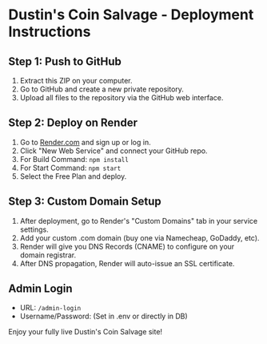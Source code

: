 
# Dustin's Coin Salvage - Deployment Instructions

## Step 1: Push to GitHub
1. Extract this ZIP on your computer.
2. Go to GitHub and create a new private repository.
3. Upload all files to the repository via the GitHub web interface.

## Step 2: Deploy on Render
1. Go to [Render.com](https://render.com) and sign up or log in.
2. Click "New Web Service" and connect your GitHub repo.
3. For Build Command: `npm install`
4. For Start Command: `npm start`
5. Select the Free Plan and deploy.

## Step 3: Custom Domain Setup
1. After deployment, go to Render's "Custom Domains" tab in your service settings.
2. Add your custom .com domain (buy one via Namecheap, GoDaddy, etc).
3. Render will give you DNS Records (CNAME) to configure on your domain registrar.
4. After DNS propagation, Render will auto-issue an SSL certificate.

## Admin Login
- URL: `/admin-login`
- Username/Password: (Set in .env or directly in DB)

Enjoy your fully live Dustin's Coin Salvage site!

